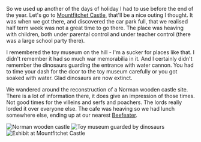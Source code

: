 So we used up another of the days of holiday I had to use before the end of the year.
Let's go to [Mountfitchet Castle](https://mountfitchetcastle.com/), that'll be a nice
outing I thought. It was when we got there, and discovered the car park full, that
we realised half term week was not a great time to go there. The place was heaving with
children, both under parental control and under teacher control (there was a large
school party there).

I remembered the toy museum on the hill - I'm a sucker for places like that.
I didn't remember it had so much war memorabilia in it. And I certainly didn't
remember the dinosaurs guarding the entrance with water cannon. You had to
time your dash for the door to the toy museum carefully or you got soaked
with water. Glad dinosaurs are now extinct.

We wandered around the reconstruction of a Norman wooden castle site.
There is a lot of information there, it does give an impression of those
times. Not good times for the villeins and serfs and poachers. The lords
really lorded it over everyone else. The cafe was heaving so we had lunch
somewhere else, ending up at our nearest [Beefeater](https://www.beefeater.co.uk/steak-restaurant/Cambridge/Travellers-Rest.html).

![Norman wooden castle](P1390045.jpg)
![Toy museum guarded by dinosaurs](P1390043.jpg)
![Exhibit at Mountfitchet Castle](P1390047.jpg)
